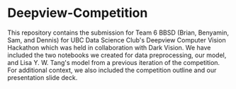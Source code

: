 # Deepview-Competition

This repository contains the submission for Team 6 BBSD (Brian, Benyamin, Sam, and Dennis) for UBC Data Science Club's Deepview Computer Vision Hackathon which was held in collaboration with Dark Vision. We have included the two notebooks we created for data preprocessing, our model, and Lisa Y. W. Tang's model from a previous iteration of the competition. For additional context, we also included the competition outline and our presentation slide deck.
